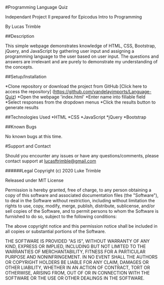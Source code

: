 #Programming Language Quiz

Independant Project II prepared for Epicodus Intro to Programming

By Lucas Trimble

##Description

This simple webpage demonstrates knowledge of HTML, CSS, Bootstrap, jQuery, and JavaScript  by gathering user input and assigning a programming language to the user based on user input. The questions and answers are irrelevant and are purely to demonstrate my understanding of the concepts.

##Setup/Installation

*Clone repository or download the project from GitHub [Click here to access the repository] (https://github.com/vandelayimports/Language-Quiz)
*Open the webpage 'index.html'
*Enter name into fillable field
*Select responses from the dropdown menus
*Click the results button to generate results

##Technologies Used
*HTML
*CSS
*JavaScript
*jQuery
*Bootstrap

##Known Bugs

No known bugs at this time.

#Support and Contact

Should you encounter any issues or have any questions/comments, please contact support at lucasftrimble@gmail.com

######Legal
Copyright (c) 2020 Luke Trimble

Released under MIT License

Permission is hereby granted, free of charge, to any person obtaining a copy of this software and associated documentation files (the "Software"), to deal in the Software without restriction, including without limitation the rights to use, copy, modify, merge, publish, distribute, sublicense, and/or sell copies of the Software, and to permit persons to whom the Software is furnished to do so, subject to the following conditions:

The above copyright notice and this permission notice shall be included in all copies or substantial portions of the Software.

THE SOFTWARE IS PROVIDED "AS IS", WITHOUT WARRANTY OF ANY KIND, EXPRESS OR IMPLIED, INCLUDING BUT NOT LIMITED TO THE WARRANTIES OF MERCHANTABILITY, FITNESS FOR A PARTICULAR PURPOSE AND NONINFRINGEMENT. IN NO EVENT SHALL THE AUTHORS OR COPYRIGHT HOLDERS BE LIABLE FOR ANY CLAIM, DAMAGES OR OTHER LIABILITY, WHETHER IN AN ACTION OF CONTRACT, TORT OR OTHERWISE, ARISING FROM, OUT OF OR IN CONNECTION WITH THE SOFTWARE OR THE USE OR OTHER DEALINGS IN THE SOFTWARE.

